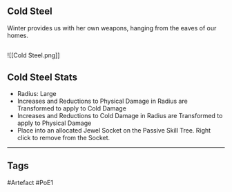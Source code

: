 ## Cold Steel
Winter provides us with her own weapons, hanging from the eaves of our homes.
##
![[Cold Steel.png]]
## Cold Steel Stats
- Radius: Large
- Increases and Reductions to Physical Damage in Radius are Transformed to apply to Cold Damage
- Increases and Reductions to Cold Damage in Radius are Transformed to apply to Physical Damage
- Place into an allocated Jewel Socket on the Passive Skill Tree. Right click to remove from the Socket.


---
## Tags
#Artefact
#PoE1